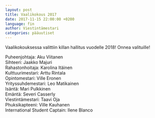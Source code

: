 ```yaml
---
layout: post
title: Vaalikokous 2017
date: 2017-11-15 22:00:00 +0200
language: fin
author: Viestintämestari
categories: pääuutiset
---
```

Vaalikokouksessa valittiin killan hallitus vuodelle 2018! Onnea valituille!


Puheenjohtaja: Aku Viitanen<br>
Sihteeri: Jaakko Majuri<br> 
Rahastonhoitaja: Karolina Itäinen<br>
Kulttuurimestari: Arttu Rintala<br>
Opintomestari: Ville Eronen<br>
Yrityssuhdemestari: Leo Matikainen<br>
Isäntä: Mari Pulkkinen<br>
Emäntä: Severi Casserly<br>
Viestintämestari: Taavi Oja<br>
Phuksikapteeni: Ville Kauhanen<br>
International Student Captain: Ilene Blanco<br>
